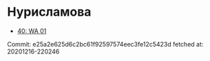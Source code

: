 # Нурисламова
- [40: WA 01](40.md)

Commit: e25a2e625d6c2bc61f92597574eec3fe12c5423d
 fetched at: 20201216-220246
